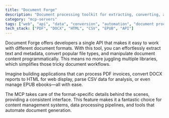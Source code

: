 ```yaml
---
title: "Document Forge"
description: "Document processing toolkit for extracting, converting, and manipulating files across PDF, DOCX, HTML, CSV, and EPUB formats."
category: "mcp-servers"
tags: ["web", "api", "data", "conversion", "automation", "document processing", "metadata extraction", "file manipulation"]
tech_stack: ["PDF", "DOCX", "HTML", "CSV", "EPUB", "API"]
---
```


Document Forge offers developers a single API that makes it easy to work with different document formats. With this tool, you can effortlessly extract text and metadata, convert popular file types, and manipulate document content programmatically. This means no more juggling multiple libraries, which simplifies those tricky document workflows.

Imagine building applications that can process PDF invoices, convert DOCX reports to HTML for web display, parse CSV data for analysis, or even manage EPUB ebooks—all with ease.

The MCP takes care of the format-specific details behind the scenes, providing a consistent interface. This feature makes it a fantastic choice for content management systems, data processing pipelines, and tools that automate document generation.